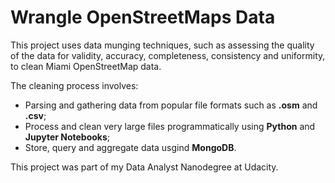 # Wrangle OpenStreetMaps Data

This project uses data munging techniques, such as assessing the quality of the data for validity, accuracy, completeness, consistency and uniformity, to clean Miami OpenStreetMap data.

The cleaning process involves:
* Parsing and gathering data from popular file formats such as **.osm** and **.csv**;
* Process and clean very large files programmatically using **Python** and **Jupyter Notebooks**;
* Store, query and aggregate data usgind **MongoDB**.

This project was part of my Data Analyst Nanodegree at Udacity.
